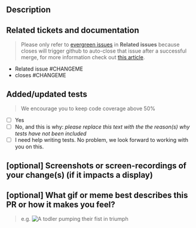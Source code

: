 <!--
    For Work In Progress Pull Requests, please use the Draft PR feature,
    see https://github.blog/2019-02-14-introducing-draft-pull-requests/ for further details.

    For a timely review/response, please avoid force-pushing additional
    commits if your PR already received reviews or comments.

    Before submitting a Pull Request, please ensure you've done the following:
    - 📖 Read the Contributing Guide: https://github.com/2sugarcubes/astrograph/blob/dev/.github/CONTRIBUTING.md#i-want-to-contribute
    - 📖 Read the Code of Conduct: https://github.com/2sugarcubes/astrograph/blob/dev/CODE_OF_CONDUCT.md
    - 👷‍♀️ Create small PRs. The majority of PRs should only need to modify one or two files.
    - ✅ Provide tests for your changes.
    - 📝 Use descriptive commit messages.
    - 📗 Update any related documentation and include any relevant screenshots.

-->

## Description

<!--
TODO: e.g. This changes the log statement in `FILE.rs` to be more human
  readable.
If it doesn't resolve an issue please also provide a description as to
  why it is beneficial to most users or developers.
  e.g. This PR increases test coverage, catching potential future regressions.
-->

## Related tickets and documentation

> Please only refer to [evergreen issues](https://github.com/2sugarcubes/astrograph/labels/evergreen)
> in **Related issues** because closes will trigger github to auto-close that issue
> after a successful merge, for more information check out [this article](https://docs.github.com/articles/closing-issues-using-keywords).

<!-- you can have as many or few (including zero) related and closing issues as you need -->

- Related issue #CHANGEME
- closes #CHANGEME

## Added/updated tests

> We encourage you to keep code coverage above 50%

<!-- if you add an 'x' inside one of the square brackets it will appear checked in the preview tab -->

- [ ] Yes
- [ ] No, and this is why: _please replace this text with the the reason(s) why
      tests have not been included_
- [ ] I need help writing tests. No problem,
      we look forward to working with you on this.

## \[optional\] Screenshots or screen-recordings of your change(s) (if it impacts a display)

## \[optional\] What gif or meme best describes this PR or how it makes you feel?

> e.g. ![A todler pumping their fist in triumph](https://upload.wikimedia.org/wikipedia/en/f/ff/SuccessKid.jpg)
